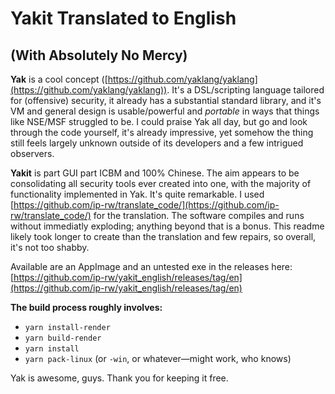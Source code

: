 # Yakit Translated to English 
## (With Absolutely No Mercy)

**Yak** is a cool concept ([https://github.com/yaklang/yaklang](https://github.com/yaklang/yaklang)). It's a DSL/scripting language tailored for (offensive) security, it already has a substantial standard library, and it's VM and general design is usable/powerful and _portable_ in ways that things like NSE/MSF struggled to be. I could praise Yak all day, but go and look through the code yourself, it's already impressive, yet somehow the thing still feels largely unknown outside of its developers and a few intrigued observers.

**Yakit** is part GUI part ICBM and 100% Chinese. The aim appears to be consolidating all security tools ever created into one, with the majority of functionality implemented in Yak. It's quite remarkable. I used [https://github.com/ip-rw/translate_code/](https://github.com/ip-rw/translate_code/) for the translation. The software compiles and runs without immediatly exploding; anything beyond that is a bonus. This readme likely took longer to create than the translation and few repairs, so overall, it's not too shabby.

Available are an AppImage and an untested exe in the releases here: [https://github.com/ip-rw/yakit_english/releases/tag/en](https://github.com/ip-rw/yakit_english/releases/tag/en)

**The build process roughly involves:**
- `yarn install-render`
- `yarn build-render`
- `yarn install`
- `yarn pack-linux` (or `-win`, or whatever—might work, who knows)

Yak is awesome, guys. Thank you for keeping it free.
